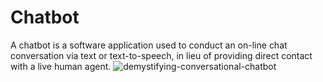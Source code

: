# Chatbot
A chatbot is a software application used to conduct an on-line chat conversation via text or text-to-speech, in lieu of providing direct contact with a live human agent.
![demystifying-conversational-chatbot](https://user-images.githubusercontent.com/57747313/126157902-9e355c2a-07b5-4eba-ada6-803b876417d8.png)
